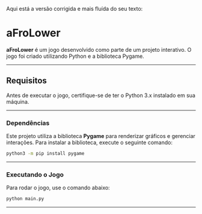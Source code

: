 Aqui está a versão corrigida e mais fluída do seu texto:

# aFroLower

**aFroLower** é um jogo desenvolvido como parte de um projeto interativo. O jogo foi criado utilizando Python e a biblioteca Pygame.

------------------------

## Requisitos

Antes de executar o jogo, certifique-se de ter o Python 3.x instalado em sua máquina.

------------------------

### Dependências

Este projeto utiliza a biblioteca **Pygame** para renderizar gráficos e gerenciar interações. Para instalar a biblioteca, execute o seguinte comando:

```bash
python3 -m pip install pygame
```

------------------------

### Executando o Jogo

Para rodar o jogo, use o comando abaixo:

```bash
python main.py
``` 

---